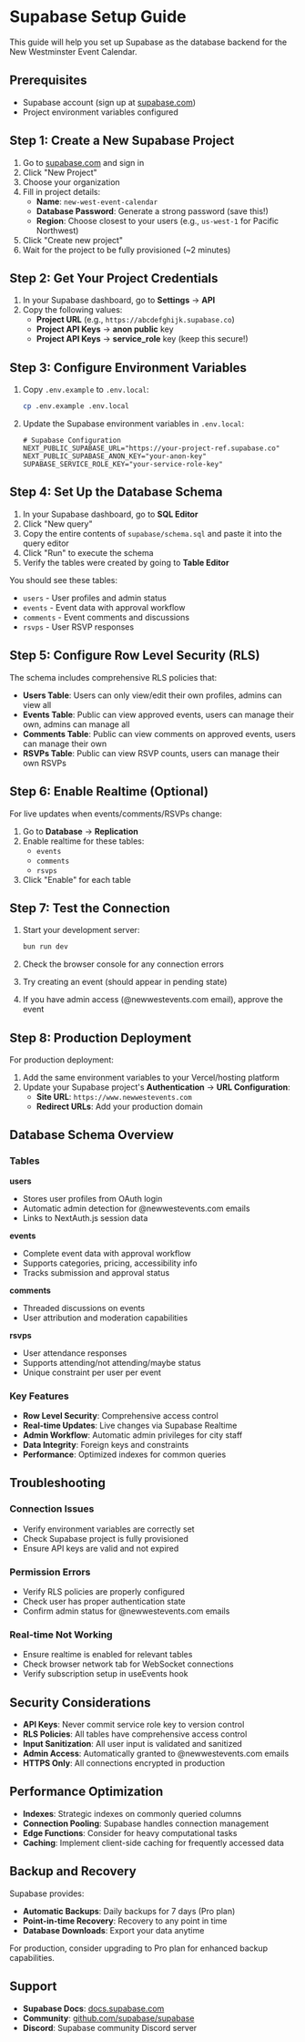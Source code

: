 # Supabase Setup Guide

This guide will help you set up Supabase as the database backend for the New Westminster Event Calendar.

## Prerequisites

- Supabase account (sign up at [supabase.com](https://supabase.com))
- Project environment variables configured

## Step 1: Create a New Supabase Project

1. Go to [supabase.com](https://supabase.com) and sign in
2. Click "New Project"
3. Choose your organization
4. Fill in project details:
   - **Name**: `new-west-event-calendar`
   - **Database Password**: Generate a strong password (save this!)
   - **Region**: Choose closest to your users (e.g., `us-west-1` for Pacific Northwest)
5. Click "Create new project"
6. Wait for the project to be fully provisioned (~2 minutes)

## Step 2: Get Your Project Credentials

1. In your Supabase dashboard, go to **Settings** → **API**
2. Copy the following values:
   - **Project URL** (e.g., `https://abcdefghijk.supabase.co`)
   - **Project API Keys** → **anon public** key
   - **Project API Keys** → **service_role** key (keep this secure!)

## Step 3: Configure Environment Variables

1. Copy `.env.example` to `.env.local`:
   ```bash
   cp .env.example .env.local
   ```

2. Update the Supabase environment variables in `.env.local`:
   ```env
   # Supabase Configuration
   NEXT_PUBLIC_SUPABASE_URL="https://your-project-ref.supabase.co"
   NEXT_PUBLIC_SUPABASE_ANON_KEY="your-anon-key"
   SUPABASE_SERVICE_ROLE_KEY="your-service-role-key"
   ```

## Step 4: Set Up the Database Schema

1. In your Supabase dashboard, go to **SQL Editor**
2. Click "New query"
3. Copy the entire contents of `supabase/schema.sql` and paste it into the query editor
4. Click "Run" to execute the schema
5. Verify the tables were created by going to **Table Editor**

You should see these tables:
- `users` - User profiles and admin status
- `events` - Event data with approval workflow
- `comments` - Event comments and discussions
- `rsvps` - User RSVP responses

## Step 5: Configure Row Level Security (RLS)

The schema includes comprehensive RLS policies that:

- **Users Table**: Users can only view/edit their own profiles, admins can view all
- **Events Table**: Public can view approved events, users can manage their own, admins can manage all
- **Comments Table**: Public can view comments on approved events, users can manage their own
- **RSVPs Table**: Public can view RSVP counts, users can manage their own RSVPs

## Step 6: Enable Realtime (Optional)

For live updates when events/comments/RSVPs change:

1. Go to **Database** → **Replication**
2. Enable realtime for these tables:
   - `events`
   - `comments` 
   - `rsvps`
3. Click "Enable" for each table

## Step 7: Test the Connection

1. Start your development server:
   ```bash
   bun run dev
   ```

2. Check the browser console for any connection errors
3. Try creating an event (should appear in pending state)
4. If you have admin access (@newwestevents.com email), approve the event

## Step 8: Production Deployment

For production deployment:

1. Add the same environment variables to your Vercel/hosting platform
2. Update your Supabase project's **Authentication** → **URL Configuration**:
   - **Site URL**: `https://www.newwestevents.com`
   - **Redirect URLs**: Add your production domain

## Database Schema Overview

### Tables

**users**
- Stores user profiles from OAuth login
- Automatic admin detection for @newwestevents.com emails
- Links to NextAuth.js session data

**events**
- Complete event data with approval workflow
- Supports categories, pricing, accessibility info
- Tracks submission and approval status

**comments**
- Threaded discussions on events
- User attribution and moderation capabilities

**rsvps**
- User attendance responses
- Supports attending/not attending/maybe status
- Unique constraint per user per event

### Key Features

- **Row Level Security**: Comprehensive access control
- **Real-time Updates**: Live changes via Supabase Realtime
- **Admin Workflow**: Automatic admin privileges for city staff
- **Data Integrity**: Foreign keys and constraints
- **Performance**: Optimized indexes for common queries

## Troubleshooting

### Connection Issues
- Verify environment variables are correctly set
- Check Supabase project is fully provisioned
- Ensure API keys are valid and not expired

### Permission Errors
- Verify RLS policies are properly configured
- Check user has proper authentication state
- Confirm admin status for @newwestevents.com emails

### Real-time Not Working
- Ensure realtime is enabled for relevant tables
- Check browser network tab for WebSocket connections
- Verify subscription setup in useEvents hook

## Security Considerations

- **API Keys**: Never commit service role key to version control
- **RLS Policies**: All tables have comprehensive access control
- **Input Sanitization**: All user input is validated and sanitized
- **Admin Access**: Automatically granted to @newwestevents.com emails
- **HTTPS Only**: All connections encrypted in production

## Performance Optimization

- **Indexes**: Strategic indexes on commonly queried columns
- **Connection Pooling**: Supabase handles connection management
- **Edge Functions**: Consider for heavy computational tasks
- **Caching**: Implement client-side caching for frequently accessed data

## Backup and Recovery

Supabase provides:
- **Automatic Backups**: Daily backups for 7 days (Pro plan)
- **Point-in-time Recovery**: Recovery to any point in time
- **Database Downloads**: Export your data anytime

For production, consider upgrading to Pro plan for enhanced backup capabilities.

## Support

- **Supabase Docs**: [docs.supabase.com](https://docs.supabase.com)
- **Community**: [github.com/supabase/supabase](https://github.com/supabase/supabase)
- **Discord**: Supabase community Discord server